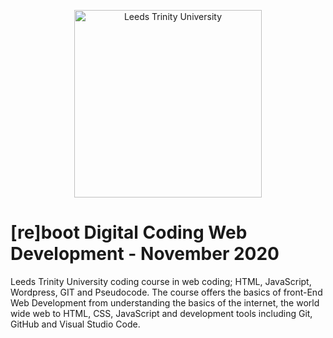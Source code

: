 <p align="center">
  <img src=https://www.leedstrinity.ac.uk/media/site-assets/images/blog/ltu-lgbt-external-19.png width="300" title="Leeds Trinity University">
</p>

# [re]boot Digital Coding Web Development - November 2020

Leeds Trinity University coding course in web coding; HTML, JavaScript, Wordpress, GIT and Pseudocode. The course offers the basics of front-End Web Development from understanding the basics of the internet, the world wide web to HTML, CSS, JavaScript and development tools including Git, GitHub and Visual Studio Code.
